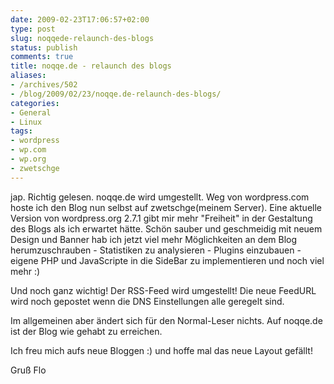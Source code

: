 ```yaml
---
date: 2009-02-23T17:06:57+02:00
type: post
slug: noqqede-relaunch-des-blogs
status: publish
comments: true
title: noqqe.de - relaunch des blogs
aliases:
- /archives/502
- /blog/2009/02/23/noqqe.de-relaunch-des-blogs/
categories:
- General
- Linux
tags:
- wordpress
- wp.com
- wp.org
- zwetschge
---
```


jap. Richtig gelesen. noqqe.de wird umgestellt. Weg von wordpress.com hoste ich den Blog nun selbst auf zwetschge(meinem Server). Eine aktuelle Version von wordpress.org 2.7.1 gibt mir mehr "Freiheit" in der Gestaltung des Blogs als ich erwartet hätte. Schön sauber und geschmeidig mit neuem Design und Banner hab ich jetzt viel mehr Möglichkeiten an dem Blog herumzuschrauben - Statistiken zu analysieren - Plugins einzubauen - eigene PHP und JavaScripte in die SideBar zu implementieren und noch viel mehr :)

Und noch ganz wichtig! Der RSS-Feed wird umgestellt! Die neue FeedURL wird noch gepostet wenn die DNS Einstellungen alle geregelt sind.

Im allgemeinen aber ändert sich für den Normal-Leser nichts. Auf noqqe.de ist der Blog wie gehabt zu erreichen.

Ich freu mich aufs neue Bloggen :) und hoffe mal das neue Layout gefällt!

Gruß Flo
